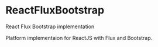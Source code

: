 # ReactFluxBootstrap
React Flux Bootstrap implementation 

Platform implementaion for ReactJS with Flux and Bootstrap. 

